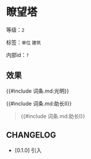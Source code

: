 # 瞭望塔

等级：`2`

标签：`单位` `建筑`

内部id：`?`

## 效果

{{#include 词条.md:光明}}

{{#include 词条.md:助长II}}

<blockquote>
{{#include 词条.md:助长I}}
</blockquote>


## CHANGELOG

- [0.1.0] 引入

